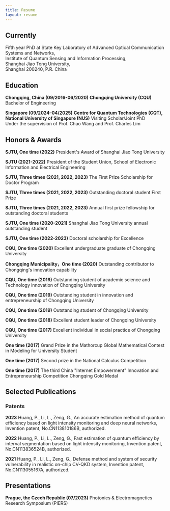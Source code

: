 ```yaml
---
title: Resume
layout: resume
---
```


## Currently

Fifth year PhD at State Key Laboratory of Advanced Optical Communication Systems and Networks,   
Institute of Quantum Sensing and Information Processing,   
Shanghai Jiao Tong University,   
Shanghai 200240, P.R. China   

## Education

__Chongqing, China (09/2016-06/2020)__
__Chongqing University (CQU)__
Bachelor of Engineering 

__Singapore (09/2024–04/2025)__
__Centre for Quantum Technologies (CQT), National University of Singapore (NUS)__
Visiting Scholar/Joint PhD    
Under the supervision of Prof. Chao Wang and Prof. Charles Lim 

## Honors & Awards

__SJTU, One time (2022)__
President's Award of Shanghai Jiao Tong University 

__SJTU (2021-2022)__
President of the Student Union, School of Electronic Information and Electrical Engineering 

__SJTU, Three times (2021, 2022, 2023)__
The First Prize Scholarship for Doctor Program

__SJTU, Three times (2021, 2022, 2023)__
Outstanding doctoral student First Prize

__SJTU, Three times (2021, 2022, 2023)__
Annual first prize fellowship for outstanding doctoral students 

__SJTU, One time (2020-2021)__
Shanghai Jiao Tong University annual outstanding student 

__SJTU, One time (2022-2023)__
Doctoral scholarship for Excellence 

__CQU, One time (2020)__
Excellent undergraduate graduate of Chongqing University 

__Chongqing Municipality，One time (2020)__
Outstanding contributor to Chongqing's innovation capability  

__CQU, One time (2019)__
Outstanding student of academic science and Technology innovation of Chongqing University 

__CQU, One time (2019)__
Outstanding student in innovation and entrepreneurship of Chongqing University  

__CQU, One time (2019)__
Outstanding student of Chongqing University  

__CQU, One time (2018)__
Excellent student leader of Chongqing University  

__CQU, One time (2017)__
Excellent individual in social practice of Chongqing University  

__One time (2017)__
Grand Prize in the Mathorcup Global Mathematical Contest in Modeling for University Student  

__One time (2017)__
Second prize in the National Calculus Competition  

__One time (2017)__
The third China "Internet Empowerment" Innovation and Entrepreneurship Competition Chongqing Gold Medal 

## Selected Publications

<!-- The full list is available [online](https://www.researchgate.net/profile/Lang-Li-14) -->

### Patents

__2023__
Huang, P., Li, L., Zeng, G., An accurate estimation method of quantum efficiency based on light intensity monitoring and deep neural networks, Invention patent, No.CN113810186B, authorized.

__2022__
Huang, P., Li, L., Zeng, G., Fast estimation of quantum efficiency by interval segmentation based on light intensity monitoring, Invention patent, No.CN113836524B, authorized.

__2021__
Huang, P., Li, L., Zeng, G., Defense method and system of security vulnerability in realistic on-chip CV-QKD system, Invention patent, No.CN113055167A, authorized.

## Presentations

__Prague, the Czech Republic (07/2023)__
Photonics & Electromagnetics Research Symposium (PIERS)

